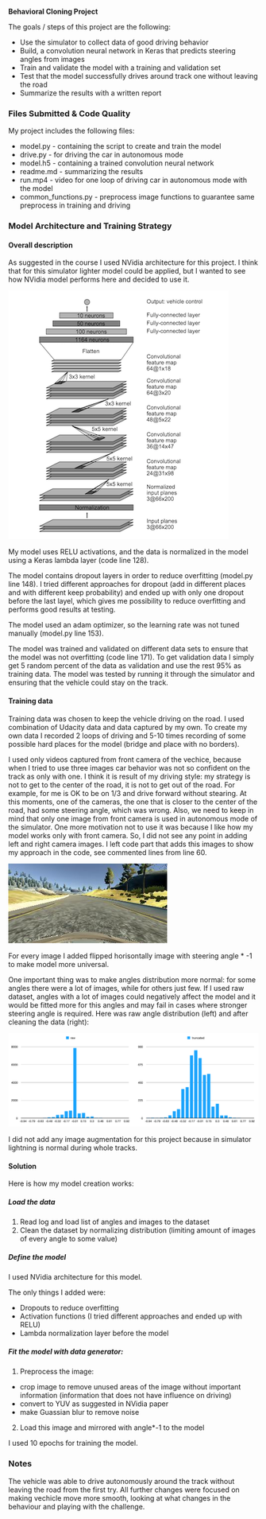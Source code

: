 **Behavioral Cloning Project**

The goals / steps of this project are the following:
* Use the simulator to collect data of good driving behavior
* Build, a convolution neural network in Keras that predicts steering angles from images
* Train and validate the model with a training and validation set
* Test that the model successfully drives around track one without leaving the road
* Summarize the results with a written report


[//]: # (Image References)

[image1]: ./img/example.jpg "Front camera image"
[image2]: ./img/model.png "Model"
[image3]: ./img/data_dist.png "Data distribution"


### Files Submitted & Code Quality

My project includes the following files:
* model.py - containing the script to create and train the model
* drive.py - for driving the car in autonomous mode
* model.h5 - containing a trained convolution neural network 
* readme.md - summarizing the results
* run.mp4 - video for one loop of driving car in autonomous mode with the model
* common_functions.py - preprocess image functions to guarantee same preprocess in training and driving

### Model Architecture and Training Strategy

#### Overall description
As suggested in the course I used NVidia architecture for this project. I think that for this simulator lighter model could be applied, but I wanted to see how NVidia model performs here and decided to use it.

![Model][image2]

My model uses RELU activations, and the data is normalized in the model using a Keras lambda layer (code line 128). 

The model contains dropout layers in order to reduce overfitting (model.py line 148). I tried different approaches for dropout (add in different places and with different keep probability) and ended up with only one dropout before the last layel, which gives me possibility to reduce overfitting and performs good results at testing. 

The model used an adam optimizer, so the learning rate was not tuned manually (model.py line 153).

The model was trained and validated on different data sets to ensure that the model was not overfitting (code line 171). To get validation data I simply get 5 random percent of the data as validation and use the rest 95% as training data. The model was tested by running it through the simulator and ensuring that the vehicle could stay on the track.

#### Training data

Training data was chosen to keep the vehicle driving on the road. I used combination of Udacity data and data captured by my own. To create my own data I recorded 2 loops of driving and 5-10 times recording of some possible hard places for the model (bridge and place with no borders).

I used only videos captured from front camera of the vechice, because when I tried to use three images car behavior was not so confident on the track as only with one. I think it is result of my driving style: my strategy is not to get to the center of the road, it is not to get out of the road. For example, for me is OK to be on 1/3 and drive forward without stearing. At this moments, one of the cameras, the one that is closer to the center of the road, had some steering angle, which was wrong. Also, we need to keep in mind that only one image from front camera is used in autonomous mode of the simulator. One more motivation not to use it was because I like how my model works only with front camera. So, I did not see any point in adding left and right camera images. I left code part that adds this images to show my approach in the code, see commented lines from line 60.

![Front camera][image1]

For every image I added flipped horisontally image with steering angle * -1 to make model more universal.

One important thing was to make angles distribution more normal: for some angles there were a lot of images, while for others just few. If I used raw dataset, angles with a lot of images could negatively affect the model and it would be fitted more for this angles and may fail in cases where stronger steering angle is required. Here was raw angle distribution (left) and after cleaning the data (right):

![Data distribution][image3]

I did not add any image augmentation for this project because in simulator lightning is normal during whole tracks.

#### Solution

Here is how my model creation works:

##### Load the data 
1. Read log and load list of angles and images to the dataset
2. Clean the dataset by normalizing distribution (limiting amount of images of every angle to some value)

##### Define the model
I used NVidia architecture for this model.

The only things I added were:
* Dropouts to reduce overfitting
* Activation functions (I tried different approaches and ended up with RELU)
* Lambda normalization layer before the model

##### Fit the model with data generator:

1. Preprocess the image:
* crop image to remove unused areas of the image without important information (information that does not have influence on driving)
* convert to YUV as suggested in NVidia paper
* make Guassian blur to remove noise

2. Load this image and mirrored with angle*-1 to the model

I used 10 epochs for training the model.

### Notes

The vehicle was able to drive autonomously around the track without leaving the road from the first try. All further changes were focused on making vechicle move more smooth, looking at what changes in the behaviour and playing with the challenge. 

